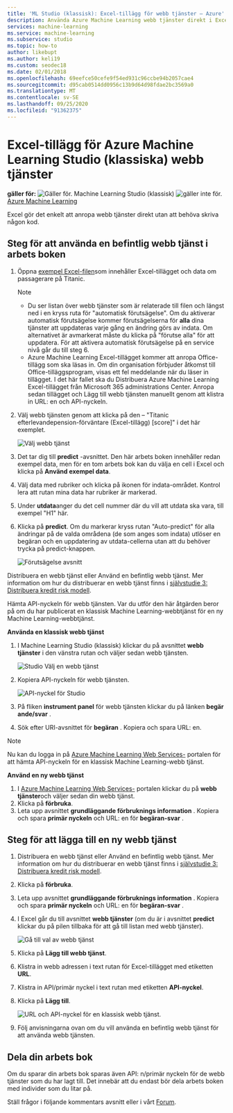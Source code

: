 ```yaml
---
title: 'ML Studio (klassisk): Excel-tillägg för webb tjänster – Azure'
description: Använda Azure Machine Learning webb tjänster direkt i Excel utan att skriva någon kod.
services: machine-learning
ms.service: machine-learning
ms.subservice: studio
ms.topic: how-to
author: likebupt
ms.author: keli19
ms.custom: seodec18
ms.date: 02/01/2018
ms.openlocfilehash: 69eefce50cefe9f54ed931c96ccbe94b2057cae4
ms.sourcegitcommit: d95cab0514dd0956c13b9d64d98fdae2bc3569a0
ms.translationtype: MT
ms.contentlocale: sv-SE
ms.lasthandoff: 09/25/2020
ms.locfileid: "91362375"
---
```

# <a name="excel-add-in-for-azure-machine-learning-studio-classic-web-services"></a>Excel-tillägg för Azure Machine Learning Studio (klassiska) webb tjänster

**gäller för:** ![ Gäller för. ](../../../includes/media/aml-applies-to-skus/yes.png) Machine Learning Studio (klassisk) ![ gäller inte för.](../../../includes/media/aml-applies-to-skus/no.png)[ Azure Machine Learning](../compare-azure-ml-to-studio-classic.md)  


Excel gör det enkelt att anropa webb tjänster direkt utan att behöva skriva någon kod.

## <a name="steps-to-use-an-existing-web-service-in-the-workbook"></a>Steg för att använda en befintlig webb tjänst i arbets boken

1. Öppna [exempel Excel-filen](https://aka.ms/amlexcel-sample-2)som innehåller Excel-tillägget och data om passagerare på Titanic. 
 
    > [!NOTE]
    > - Du ser listan över webb tjänster som är relaterade till filen och längst ned i en kryss ruta för "automatisk förutsägelse". Om du aktiverar automatisk förutsägelse kommer förutsägelserna för **alla** dina tjänster att uppdateras varje gång en ändring görs av indata. Om alternativet är avmarkerat måste du klicka på "förutse alla" för att uppdatera. För att aktivera automatisk förutsägelse på en service nivå går du till steg 6.
    > - Azure Machine Learning Excel-tillägget kommer att anropa Office-tillägg som ska läsas in. Om din organisation förbjuder åtkomst till Office-tilläggsprogram, visas ett fel meddelande när du läser in tillägget. I det här fallet ska du Distribuera Azure Machine Learning Excel-tillägget från Microsoft 365 administrations Center. Anropa sedan tillägget och Lägg till webb tjänsten manuellt genom att klistra in URL: en och API-nyckeln.

 

2. Välj webb tjänsten genom att klicka på den – "Titanic efterlevandepension-förväntare (Excel-tillägg) [score]" i det här exemplet.
   
    ![Välj webb tjänst](./media/excel-add-in-for-web-services/image1.png)
3. Det tar dig till **predict** -avsnittet.  Den här arbets boken innehåller redan exempel data, men för en tom arbets bok kan du välja en cell i Excel och klicka på **Använd exempel data**.
4. Välj data med rubriker och klicka på ikonen för indata-området.  Kontrol lera att rutan mina data har rubriker är markerad.
5. Under **utdata**anger du det cell nummer där du vill att utdata ska vara, till exempel "H1" här.
6. Klicka på **predict**. Om du markerar kryss rutan "Auto-predict" för alla ändringar på de valda områdena (de som anges som indata) utlöser en begäran och en uppdatering av utdata-cellerna utan att du behöver trycka på predict-knappen.
   
    ![Förutsägelse avsnitt](./media/excel-add-in-for-web-services/image1.png)

Distribuera en webb tjänst eller Använd en befintlig webb tjänst. Mer information om hur du distribuerar en webb tjänst finns i [självstudie 3: Distribuera kredit risk modell](tutorial-part3-credit-risk-deploy.md).

Hämta API-nyckeln för webb tjänsten. Var du utför den här åtgärden beror på om du har publicerat en klassisk Machine Learning-webbtjänst för en ny Machine Learning-webbtjänst.

**Använda en klassisk webb tjänst** 

1. I Machine Learning Studio (klassisk) klickar du på avsnittet **webb tjänster** i den vänstra rutan och väljer sedan webb tjänsten.
   
    ![Studio Välj en webb tjänst](./media/excel-add-in-for-web-services/image4.png)
2. Kopiera API-nyckeln för webb tjänsten.
   
    ![API-nyckel för Studio](./media/excel-add-in-for-web-services/image5.png)
3. På fliken **instrument panel** för webb tjänsten klickar du på länken **begär ande/svar** .
4. Sök efter URI-avsnittet för **begäran** .  Kopiera och spara URL: en.

> [!NOTE]
> Nu kan du logga in på [Azure Machine Learning Web Services-](https://services.azureml.net) portalen för att hämta API-nyckeln för en klassisk Machine Learning-webb tjänst.
> 
> 

**Använd en ny webb tjänst**

1. I [Azure Machine Learning Web Services-](https://services.azureml.net) portalen klickar du på **webb tjänster**och väljer sedan din webb tjänst. 
2. Klicka på **förbruka**.
3. Leta upp avsnittet **grundläggande förbruknings information** . Kopiera och spara **primär nyckeln** och URL: en för **begäran-svar** .

## <a name="steps-to-add-a-new-web-service"></a>Steg för att lägga till en ny webb tjänst

1. Distribuera en webb tjänst eller Använd en befintlig webb tjänst. Mer information om hur du distribuerar en webb tjänst finns i [självstudie 3: Distribuera kredit risk modell](tutorial-part3-credit-risk-deploy.md).
2. Klicka på **förbruka**.
3. Leta upp avsnittet **grundläggande förbruknings information** . Kopiera och spara **primär nyckeln** och URL: en för **begäran-svar** .
4. I Excel går du till avsnittet **webb tjänster** (om du är i avsnittet **predict** klickar du på pilen tillbaka för att gå till listan med webb tjänster).
   
    ![Gå till val av webb tjänst](./media/excel-add-in-for-web-services/image3.png)
5. Klicka på **Lägg till webb tjänst**.
6. Klistra in webb adressen i text rutan för Excel-tillägget med etiketten **URL**.
7. Klistra in API/primär nyckel i text rutan med etiketten **API-nyckel**.
8. Klicka på **Lägg till**.
   
    ![URL och API-nyckel för en klassisk webb tjänst.](./media/excel-add-in-for-web-services/image6.png)
9. Följ anvisningarna ovan om du vill använda en befintlig webb tjänst för att använda webb tjänsten.

## <a name="sharing-your-workbook"></a>Dela din arbets bok
Om du sparar din arbets bok sparas även API: n/primär nyckeln för de webb tjänster som du har lagt till. Det innebär att du endast bör dela arbets boken med individer som du litar på.

Ställ frågor i följande kommentars avsnitt eller i vårt [Forum](https://docs.microsoft.com/answers/topics/azure-machine-learning.html).
